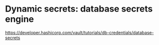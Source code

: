 # Dynamic secrets: database secrets engine

https://developer.hashicorp.com/vault/tutorials/db-credentials/database-secrets

